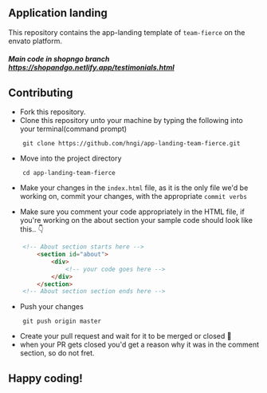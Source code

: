 ## Application landing

This repository contains the app-landing template of `team-fierce` on the envato platform.

##### Main code in shopngo branch https://shopandgo.netlify.app/testimonials.html

## Contributing
- Fork this repository. 
- Clone this repository unto your machine by typing the following into your terminal(command prompt)
```git
    git clone https://github.com/hngi/app-landing-team-fierce.git
```
- Move into the project directory
```code 
    cd app-landing-team-fierce
```
- Make your changes in the `index.html` file, as it is the only file we'd be working on, commit your changes, with the appropriate `commit verbs`

- Make sure you comment your code appropriately in the HTML file, if you're working on the about section your sample code should look like this.. 👇

```html
    <!-- About section starts here -->
        <section id="about">
            <div>
                <!-- your code goes here -->
            </div>
        </section>
    <!-- About section section ends here -->
```
- Push your changes
```git 
    git push origin master
```
- Create your pull request and wait for it to be merged or closed 🙂
- when your PR gets closed you'd get a reason why it was in the comment section, so do not fret.


## Happy coding!
